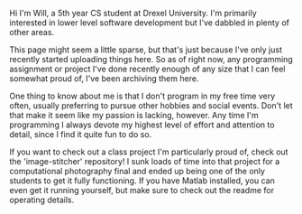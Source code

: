 Hi I'm Will, a 5th year CS student at Drexel University. I'm primarily interested in 
lower level software development but I've dabbled in plenty of other areas. 

This page might seem a little sparse, but that's just because I've only just
recently started uploading things here. So as of right now, any programming assignment
or project I've done recently enough of any size that I can feel somewhat proud of, 
I've been archiving them here. 

One thing to know about me is that I don't program in my free time very often, usually
preferring to pursue other hobbies and social events. Don't let that make it seem like
my passion is lacking, however. Any time I'm programming I always devote my highest level
of effort and attention to detail, since I find it quite fun to do so.

If you want to check out a class project I'm particularly proud of, check out the
'image-stitcher' repository! I sunk loads of time into that project for a computational
photography final and ended up being one of the only students to get it fully functioning.
If you have Matlab installed, you can even get it running yourself, but make sure to check
out the readme for operating details.
